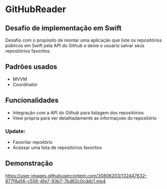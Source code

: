 # GitHubReader
## Desafio de implementação em Swift

Desafio com o propósito de montar uma aplicação que liste os repositórios públicos em Swift pela API do Github e deixe o usuário salvar seus repositórios favoritos.

## Padrões usados
- MVVM
- Coordinator

## Funcionalidades
- Integração com a API do Github para listagem dos repositórios
- View própria para ver detalhadamente as informaçoes do repositório

### Update:
- Favoritar repoitório
- Acessar uma lista de repositórios favoritos

## Demonstração


https://user-images.githubusercontent.com/30806203/132447632-877f8a56-c556-4fe7-93b7-7bd62c0cddc1.mp4


